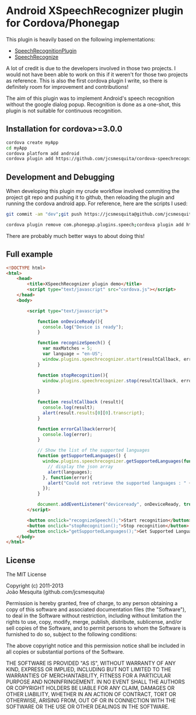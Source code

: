 Android XSpeechRecognizer plugin for Cordova/Phonegap
===================================

This plugin is heavily based on the following implementations:
* [SpeechRecognitionPlugin](https://github.com/macdonst/SpeechRecognitionPlugin)
* [SpeechRecognize](https://github.com/poiuytrez/SpeechRecognizer)

A lot of credit is due to the developers involved in those two projects. I would not have been able to work on this if it weren't for those two projects as reference. This is also the first cordova plugin I write, so there is definitely room for improvement and contributions!

The aim of this plugin was to implement Android's speech recognition without the google dialog popup.
Recognition is done as a one-shot, this plugin is not suitable for continuous recognition.

Installation for cordova>=3.0.0
-----------------------------------------------------
```bash
cordova create myApp
cd myApp
cordova platform add android
cordova plugin add https://github.com/jcsmesquita/cordova-speechrecognition
```

Development and Debugging
-----------------------------------------------------

When developing this plugin my crude workflow involved commiting the project git repo and pushing it to github, then reloading the plugin and running the cordova android app. For reference, here are the scripts I used:
```bash
git commit -am "dev";git push https://jcsmesquita@github.com/jcsmesquita/cordova-speechrecognition
```
```bash
cordova plugin remove com.phonegap.plugins.speech;cordova plugin add https://github.com/jcsmesquita/cordova-speechrecognition; cordova run android --device
```
There are probably much better ways to about doing this!

Full example
----------------
```html
<!DOCTYPE html>
<html>
    <head>
        <title>XSpeechRecognizer plugin demo</title>
        <script type="text/javascript" src="cordova.js"></script>
    </head>
    <body>

        <script type="text/javascript">

            function onDeviceReady(){
              console.log("Device is ready");
            }

            function recognizeSpeech() {
              var maxMatches = 5;
              var language = "en-US";
              window.plugins.speechrecognizer.start(resultCallback, errorCallback, maxMatches, language);
            }

            function stopRecognition(){
              window.plugins.speechrecognizer.stop(resultCallback, errorCallback);
              
            }

            function resultCallback (result){
              console.log(result);
              alert(result.results[0][0].transcript);
            }

            function errorCallback(error){
              console.log(error);
            }

            // Show the list of the supported languages
            function getSupportedLanguages() {
              window.plugins.speechrecognizer.getSupportedLanguages(function(languages){
                // display the json array
                alert(languages);
              }, function(error){
                alert("Could not retrieve the supported languages : " + error);
              });
            }

            document.addEventListener("deviceready", onDeviceReady, true);
        </script>

        <button onclick="recognizeSpeech();">Start recognition</button>
        <button onclick="stopRecognition();">Stop recognition</button>
        <button onclick="getSupportedLanguages();">Get Supported Languages</button>
    </body>
</html>
```

License
----------------

The MIT License

Copyright (c) 2011-2013  
João Mesquita (github.com/jcsmesquita)

Permission is hereby granted, free of charge, to any person obtaining a copy of this software and associated documentation files (the "Software"), to deal in the Software without restriction, including without limitation the rights to use, copy, modify, merge, publish, distribute, sublicense, and/or sell copies of the Software, and to permit persons to whom the Software is furnished to do so, subject to the following conditions:

The above copyright notice and this permission notice shall be included in all copies or substantial portions of the Software.

THE SOFTWARE IS PROVIDED "AS IS", WITHOUT WARRANTY OF ANY KIND, EXPRESS OR IMPLIED, INCLUDING BUT NOT LIMITED TO THE WARRANTIES OF MERCHANTABILITY, FITNESS FOR A PARTICULAR PURPOSE AND NONINFRINGEMENT. IN NO EVENT SHALL THE AUTHORS OR COPYRIGHT HOLDERS BE LIABLE FOR ANY CLAIM, DAMAGES OR OTHER LIABILITY, WHETHER IN AN ACTION OF CONTRACT, TORT OR OTHERWISE, ARISING FROM, OUT OF OR IN CONNECTION WITH THE SOFTWARE OR THE USE OR OTHER DEALINGS IN THE SOFTWARE.
